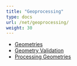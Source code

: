 ```yaml
---
title: "Geoprocessing"
type: docs
url: /net/geoprocessing/
weight: 30
---
```


- [Geometries](/gis/net/geometries/)
- [Geometry Validation](/gis/net/geometry-validation/)
- [Processing Geometries](/gis/net/processing-geometries/)
